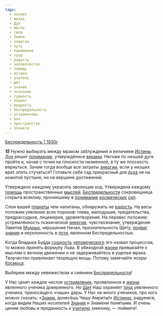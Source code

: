 ```yaml
---
tags:
  - космос
  - жизнь
  - Дух
  - мысль
  - сила
  - Земля
  - энергия
  - путь
  - понимание
  - труд
  - радость
  - человечество
  - помощь
  - истина
  - учитель
  - щит
  - знание
  - познание
  - сущность
  - подвиг
  - мудрость
  - беспредельность
  - устремление
  - век
  - пространство
  - планета
---
```


[Беспредельность 1 1930г](https://127.0.0.1:4002/agni/1930)

___15___
Нужно выбирать между мраком заблуждения и величием [Истины](../../../tags/#истина). [Дух](../../../tags/#Дух) решит [понимание](../../../tags/#понимание), утверждённое [веками](../../../tags/#век). Негоже по низшей дуге пройти и, начав с точки на плоскости низменной, в ту же плоскость вернуться. Зачем тогда вообще все затраты [энергии](../../../tags/#энергия), если у низших врат опять стучаться? Готовьте себе сад прекрасный для [духа](../../../tags/#Дух) не на изжитой пустыне, но на вершине достижений.   

Утверждено каждому украсить эволюции ход. Утверждена каждому [помощь](../../../tags/#помощь) пространственных [мыслей](../../../tags/#мысль). [Беспредельности](../../../tags/#беспредельность) сокровищница открыта всякому, проникшему в [понимание](../../../tags/#понимание) [космических](../../../tags/#космос) [сил](../../../tags/#сила).   

Слои вашей [планеты](../../../tags/#планета) чем напитаны, обнаружить не [радость](../../../tags/#радость). На весы положим уявление всех пороков: гнева, малодушия, предательства, предрассудков, лицемерия, удовлетворения. На перевес положим: устремлённость психической [энергии](../../../tags/#энергия), чувствознание, утверждение Заветов [Мудрых](../../../tags/#мудрость), нерушение Начал, признательность Щиту, [подвиг](../../../tags/#подвиг) [знания](../../../tags/#знание) и неуклонность в [пути](../../../tags/#путь), явленном Беспредельностью.   

Когда Владыка Будда [сущность](../../../tags/#сущность) [человеческого](../../../tags/#человечество) эго назвал процессом, то можно принять формулу Льва. В обиходной [жизни](../../../tags/#жизнь) привыкайте к мыслям о вечном движении и не задерживайтесь в ущелье мрака. Творчество привлекает творящую мощь. Потому замечайте искры [Космоса](../../../tags/#космос).   

Выберем между невежеством и сиянием [Беспредельности](../../../tags/#беспредельность)!   

У Нас ценят каждое чистое [устремление](../../../tags/#устремление), проявленное в [жизни](../../../tags/#жизнь) явленного ученика доверенного. Но [Щит](../../../tags/#щит) Наш охраняет [труд](../../../tags/#труд) уявленного ученика, приносящего «чаши» дары. У Нас не много учеников, про кого можно сказать: «[Знаем](../../../tags/#познание), донесёшь Чашу Амриты!» [Истинно](../../../tags/#истина), радуемся, когда видим Наших носителей [Знания](../../../tags/#знание) и Знамени понятыми. И очень ценим любовь и преданность к [учителю](../../../tags/#учитель) земному, — поймите!